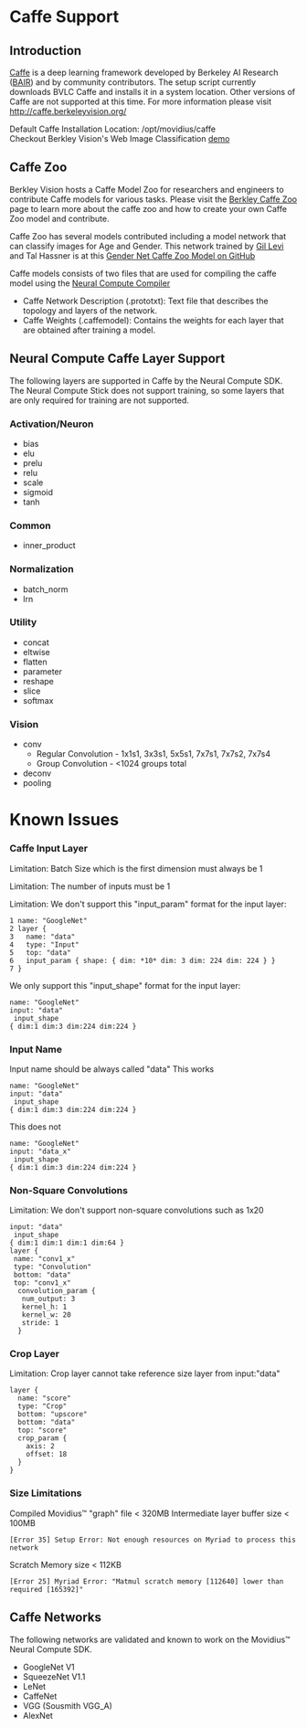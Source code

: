 # Caffe Support

## Introduction
[Caffe](http://caffe.berkeleyvision.org/) is a deep learning framework developed by Berkeley AI Research ([BAIR](http://bair.berkley.edu)) and by community contributors. The setup script currently downloads BVLC Caffe and installs it in a system location. Other versions of Caffe are not supported at this time.  For more information please visit http://caffe.berkeleyvision.org/

Default Caffe Installation Location: /opt/movidius/caffe<br>
Checkout Berkley Vision's Web Image Classification [demo](http://demo.caffe.berkeleyvision.org/)

## Caffe Zoo
Berkley Vision hosts a Caffe Model Zoo for researchers and engineers to contribute Caffe models for various tasks.  Please visit the [Berkley Caffe Zoo](http://caffe.berkeleyvision.org/model_zoo.html) page to learn more about the caffe zoo and how to create your own Caffe Zoo model and contribute.

Caffe Zoo has several models contributed including a model network that can classify images for Age and Gender.  This network trained by [Gil Levi](https://gist.github.com/GilLevi) and Tal Hassner is at this [Gender Net Caffe Zoo Model on GitHub](https://gist.github.com/GilLevi/c9e99062283c719c03de)

Caffe models consists of two files that are used for compiling the caffe model using the [Neural Compute Compiler](tools/compile.md)
* Caffe Network Description (.prototxt): Text file that describes the topology and layers of the network. 
* Caffe Weights (.caffemodel): Contains the weights for each layer that are obtained after training a model.

## Neural Compute Caffe Layer Support
The following layers are supported in Caffe by the Neural Compute SDK.  The Neural Compute Stick does not support training, so some layers that are only required for training are not supported.

### Activation/Neuron	
* bias
* elu
* prelu
* relu
* scale
* sigmoid
* tanh

### Common	
* inner_product

### Normalization	
* batch_norm
* lrn

### Utility	
* concat
* eltwise
* flatten
* parameter
* reshape
* slice
* softmax

### Vision	
* conv 
  * Regular Convolution -  1x1s1, 3x3s1, 5x5s1, 7x7s1, 7x7s2, 7x7s4
  * Group Convolution - <1024 groups total
* deconv
* pooling

# Known Issues
### Caffe Input Layer

Limitation: Batch Size which is the first dimension must always be 1

Limitation: The number of inputs must be 1

Limitation: We don't support this "input_param" format for the input layer:

```
1 name: "GoogleNet" 
2 layer { 
3   name: "data" 
4   type: "Input" 
5   top: "data" 
6   input_param { shape: { dim: *10* dim: 3 dim: 224 dim: 224 } } 
7 } 
```

We only support this "input_shape" format for the input layer:

```
name: "GoogleNet" 
input: "data"
 input_shape 
{ dim:1 dim:3 dim:224 dim:224 } 
```

### Input Name
Input name should be always called "data"
This works
```
name: "GoogleNet" 
input: "data"
 input_shape 
{ dim:1 dim:3 dim:224 dim:224 } 
```
This does not
```
name: "GoogleNet" 
input: "data_x"
 input_shape 
{ dim:1 dim:3 dim:224 dim:224 } 
```

### Non-Square Convolutions
Limitation: We don't support non-square convolutions such as 1x20
```
input: "data"
 input_shape 
{ dim:1 dim:1 dim:1 dim:64 } 
layer {
 name: "conv1_x"
 type: "Convolution"
 bottom: "data"
 top: "conv1_x"
  convolution_param {
   num_output: 3
   kernel_h: 1
   kernel_w: 20
   stride: 1
  }
```

### Crop Layer
Limitation: Crop layer cannot take reference size layer from input:"data"

```
layer {
  name: "score"
  type: "Crop"
  bottom: "upscore"
  bottom: "data"
  top: "score"
  crop_param {
    axis: 2
    offset: 18
  }
}
```

### Size Limitations
Compiled Movidius™ "graph" file < 320MB
Intermediate layer buffer size < 100MB
```
[Error 35] Setup Error: Not enough resources on Myriad to process this network
```

Scratch Memory size < 112KB

```
[Error 25] Myriad Error: "Matmul scratch memory [112640] lower than required [165392]"
```

## Caffe Networks
The following networks are validated and known to work on the Movidius™ Neural Compute SDK.
- GoogleNet V1
- SqueezeNet V1.1
- LeNet
- CaffeNet
- VGG (Sousmith VGG_A)
- AlexNet
  
